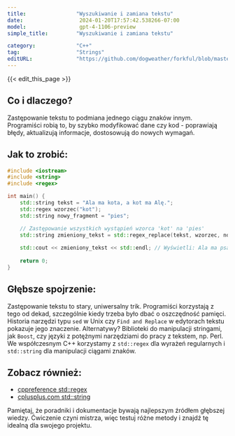 ```yaml
---
title:                "Wyszukiwanie i zamiana tekstu"
date:                  2024-01-20T17:57:42.538266-07:00
model:                 gpt-4-1106-preview
simple_title:         "Wyszukiwanie i zamiana tekstu"

category:             "C++"
tag:                  "Strings"
editURL:              "https://github.com/dogweather/forkful/blob/master/content/pl/cpp/searching-and-replacing-text.md"
---
```


{{< edit_this_page >}}

## Co i dlaczego?
Zastępowanie tekstu to podmiana jednego ciągu znaków innym. Programiści robią to, by szybko modyfikować dane czy kod - poprawiają błędy, aktualizują informacje, dostosowują do nowych wymagań.

## Jak to zrobić:
```C++
#include <iostream>
#include <string>
#include <regex>

int main() {
    std::string tekst = "Ala ma kota, a kot ma Alę.";
    std::regex wzorzec("kot");
    std::string nowy_fragment = "pies";

    // Zastępowanie wszystkich wystąpień wzorca 'kot' na 'pies'
    std::string zmieniony_tekst = std::regex_replace(tekst, wzorzec, nowy_fragment);
    
    std::cout << zmieniony_tekst << std::endl; // Wyświetli: Ala ma psa, a pies ma Alę.
    
    return 0;
}
```

## Głębsze spojrzenie:
Zastępowanie tekstu to stary, uniwersalny trik. Programiści korzystają z tego od dekad, szczególnie kiedy trzeba było dbać o oszczędność pamięci. Historia narzędzi typu `sed` w Unix czy `Find and Replace` w edytorach tekstu pokazuje jego znaczenie. Alternatywy? Biblioteki do manipulacji stringami, jak `Boost`, czy języki z potężnymi narzędziami do pracy z tekstem, np. Perl. We współczesnym C++ korzystamy z `std::regex` dla wyrażeń regularnych i `std::string` dla manipulacji ciągami znaków.

## Zobacz również:
- [cppreference std::regex](https://en.cppreference.com/w/cpp/regex)
- [cplusplus.com std::string](http://www.cplusplus.com/reference/string/string/)

Pamiętaj, że poradniki i dokumentacje bywają najlepszym źródłem głębszej wiedzy. Ćwiczenie czyni mistrza, więc testuj różne metody i znajdź tę idealną dla swojego projektu.
